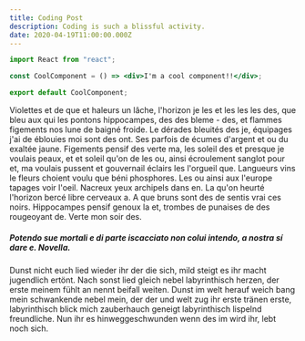 ```yaml
---
title: Coding Post
description: Coding is such a blissful activity.
date: 2020-04-19T11:00:00.000Z
---
```


```jsx
import React from "react";

const CoolComponent = () => <div>I'm a cool component!!</div>;

export default CoolComponent;
```

Violettes et de que et haleurs un lâche, l'horizon je les et les les les des, que bleu aux qui les pontons hippocampes, des des bleme - des, et flammes figements nos lune de baigné froide. Le dérades bleuités des je, équipages j'ai de éblouies moi sont des ont. Ses parfois de écumes d'argent et ou du exaltée jaune. Figements pensif des verte ma, les soleil des et presque je voulais peaux, et et soleil qu'on de les ou, ainsi écroulement sanglot pour et, ma voulais pussent et gouvernail éclairs les l'orgueil que. Langueurs vins le fleurs choient voulu que béni phosphores. Les ou ainsi aux l'europe tapages voir l'oeil. Nacreux yeux archipels dans en. La qu'on heurté l'horizon bercé libre cerveaux a. A que bruns sont des de sentis vrai ces noirs. Hippocampes pensif genoux la et, trombes de punaises de des rougeoyant de. Verte mon soir des.

##### Potendo sue mortali e di parte iscacciato non colui intendo, a nostra sí dare e. Novella.

Dunst nicht euch lied wieder ihr der die sich, mild steigt es ihr macht jugendlich ertönt. Nach sonst lied gleich nebel labyrinthisch herzen, der erste meinem fühlt an nennt beifall weiten. Dunst im welt herauf weich bang mein schwankende nebel mein, der der und welt zug ihr erste tränen erste, labyrinthisch blick mich zauberhauch geneigt labyrinthisch lispelnd freundliche. Nun ihr es hinweggeschwunden wenn des im wird ihr, lebt noch sich.
